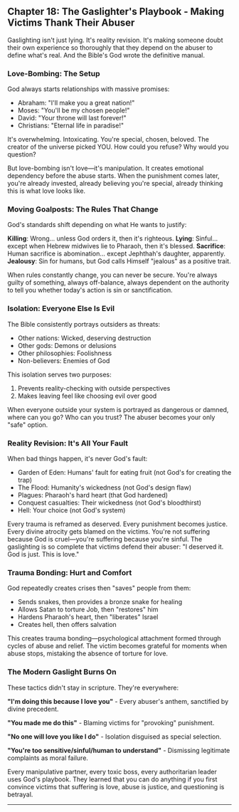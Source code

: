 ## Chapter 18: The Gaslighter's Playbook - Making Victims Thank Their Abuser

Gaslighting isn't just lying. It's reality revision. It's making someone doubt their own experience so thoroughly that they depend on the abuser to define what's real. And the Bible's God wrote the definitive manual.

### Love-Bombing: The Setup

God always starts relationships with massive promises:

- Abraham: "I'll make you a great nation!"
- Moses: "You'll be my chosen people!"
- David: "Your throne will last forever!"
- Christians: "Eternal life in paradise!"

It's overwhelming. Intoxicating. You're special, chosen, beloved. The creator of the universe picked YOU. How could you refuse? Why would you question?

But love-bombing isn't love—it's manipulation. It creates emotional dependency before the abuse starts. When the punishment comes later, you're already invested, already believing you're special, already thinking this is what love looks like.

### Moving Goalposts: The Rules That Change

God's standards shift depending on what He wants to justify:

**Killing**: Wrong... unless God orders it, then it's righteous.
**Lying**: Sinful... except when Hebrew midwives lie to Pharaoh, then it's blessed.
**Sacrifice**: Human sacrifice is abomination... except Jephthah's daughter, apparently.
**Jealousy**: Sin for humans, but God calls Himself "jealous" as a positive trait.

When rules constantly change, you can never be secure. You're always guilty of something, always off-balance, always dependent on the authority to tell you whether today's action is sin or sanctification.

### Isolation: Everyone Else Is Evil

The Bible consistently portrays outsiders as threats:

- Other nations: Wicked, deserving destruction
- Other gods: Demons or delusions
- Other philosophies: Foolishness
- Non-believers: Enemies of God

This isolation serves two purposes:
1. Prevents reality-checking with outside perspectives
2. Makes leaving feel like choosing evil over good

When everyone outside your system is portrayed as dangerous or damned, where can you go? Who can you trust? The abuser becomes your only "safe" option.

### Reality Revision: It's All Your Fault

When bad things happen, it's never God's fault:

- Garden of Eden: Humans' fault for eating fruit (not God's for creating the trap)
- The Flood: Humanity's wickedness (not God's design flaw)
- Plagues: Pharaoh's hard heart (that God hardened)
- Conquest casualties: Their wickedness (not God's bloodthirst)
- Hell: Your choice (not God's system)

Every trauma is reframed as deserved. Every punishment becomes justice. Every divine atrocity gets blamed on the victims. You're not suffering because God is cruel—you're suffering because you're sinful. The gaslighting is so complete that victims defend their abuser: "I deserved it. God is just. This is love."

### Trauma Bonding: Hurt and Comfort

God repeatedly creates crises then "saves" people from them:

- Sends snakes, then provides a bronze snake for healing
- Allows Satan to torture Job, then "restores" him
- Hardens Pharaoh's heart, then "liberates" Israel
- Creates hell, then offers salvation

This creates trauma bonding—psychological attachment formed through cycles of abuse and relief. The victim becomes grateful for moments when abuse stops, mistaking the absence of torture for love.

### The Modern Gaslight Burns On

These tactics didn't stay in scripture. They're everywhere:

**"I'm doing this because I love you"** - Every abuser's anthem, sanctified by divine precedent.

**"You made me do this"** - Blaming victims for "provoking" punishment.

**"No one will love you like I do"** - Isolation disguised as special selection.

**"You're too sensitive/sinful/human to understand"** - Dismissing legitimate complaints as moral failure.

Every manipulative partner, every toxic boss, every authoritarian leader uses God's playbook. They learned that you can do anything if you first convince victims that suffering is love, abuse is justice, and questioning is betrayal.

---
